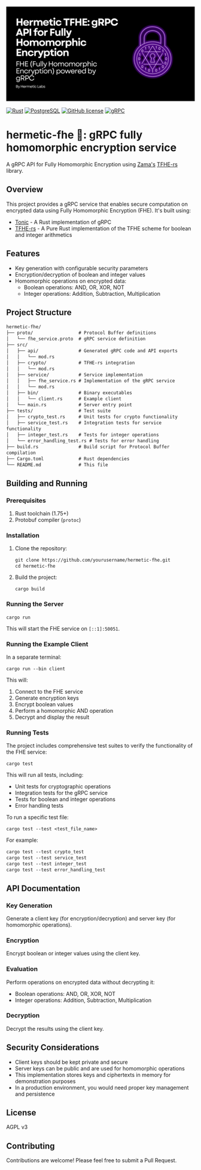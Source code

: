 ![hermetic fhe cover](./assets/cover.png)

[![Rust](https://img.shields.io/badge/Rust-1.70%2B-orange)](https://www.rust-lang.org/)
[![PostgreSQL](https://img.shields.io/badge/PostgreSQL-12%2B-blue)](https://www.postgresql.org/)
[![GitHub license](https://img.shields.io/github/license/Hermetic-Labs/hermetic-mls)](https://github.com/Hermetic-Labs/hermetic-mls/blob/main/LICENSE)
[![gRPC](https://img.shields.io/badge/gRPC-API-green)](https://grpc.io/)

# hermetic-fhe 🔢: gRPC fully homomorphic encryption service

A gRPC API for Fully Homomorphic Encryption using [Zama's](https://www.zama.ai/) [TFHE-rs](https://github.com/zama-ai/tfhe-rs) library.

## Overview

This project provides a gRPC service that enables secure computation on encrypted data using Fully Homomorphic Encryption (FHE). It's built using:

- [Tonic](https://github.com/hyperium/tonic) - A Rust implementation of gRPC
- [TFHE-rs](https://github.com/zama-ai/tfhe-rs) - A Pure Rust implementation of the TFHE scheme for boolean and integer arithmetics

## Features

- Key generation with configurable security parameters
- Encryption/decryption of boolean and integer values
- Homomorphic operations on encrypted data:
  - Boolean operations: AND, OR, XOR, NOT
  - Integer operations: Addition, Subtraction, Multiplication

## Project Structure

```
hermetic-fhe/
├── proto/                 # Protocol Buffer definitions
│   └── fhe_service.proto  # gRPC service definition
├── src/
│   ├── api/               # Generated gRPC code and API exports
│   │   └── mod.rs
│   ├── crypto/            # TFHE-rs integration
│   │   └── mod.rs
│   ├── service/           # Service implementation
│   │   ├── fhe_service.rs # Implementation of the gRPC service
│   │   └── mod.rs
│   ├── bin/               # Binary executables
│   │   └── client.rs      # Example client
│   └── main.rs            # Server entry point
├── tests/                 # Test suite
│   ├── crypto_test.rs     # Unit tests for crypto functionality
│   ├── service_test.rs    # Integration tests for service functionality
│   ├── integer_test.rs    # Tests for integer operations
│   └── error_handling_test.rs # Tests for error handling
├── build.rs               # Build script for Protocol Buffer compilation
├── Cargo.toml             # Rust dependencies
└── README.md              # This file
```

## Building and Running

### Prerequisites

1. Rust toolchain (1.75+)
2. Protobuf compiler (`protoc`)

### Installation

1. Clone the repository:
   ```
   git clone https://github.com/yourusername/hermetic-fhe.git
   cd hermetic-fhe
   ```

2. Build the project:
   ```
   cargo build
   ```

### Running the Server

```
cargo run
```

This will start the FHE service on `[::1]:50051`.

### Running the Example Client

In a separate terminal:

```
cargo run --bin client
```

This will:
1. Connect to the FHE service
2. Generate encryption keys
3. Encrypt boolean values
4. Perform a homomorphic AND operation
5. Decrypt and display the result

### Running Tests

The project includes comprehensive test suites to verify the functionality of the FHE service:

```
cargo test
```

This will run all tests, including:
- Unit tests for cryptographic operations
- Integration tests for the gRPC service
- Tests for boolean and integer operations
- Error handling tests

To run a specific test file:

```
cargo test --test <test_file_name>
```

For example:
```
cargo test --test crypto_test
cargo test --test service_test
cargo test --test integer_test
cargo test --test error_handling_test
```

## API Documentation

### Key Generation

Generate a client key (for encryption/decryption) and server key (for homomorphic operations).

### Encryption

Encrypt boolean or integer values using the client key.

### Evaluation

Perform operations on encrypted data without decrypting it:
- Boolean operations: AND, OR, XOR, NOT
- Integer operations: Addition, Subtraction, Multiplication

### Decryption

Decrypt the results using the client key.

## Security Considerations

- Client keys should be kept private and secure
- Server keys can be public and are used for homomorphic operations
- This implementation stores keys and ciphertexts in memory for demonstration purposes
- In a production environment, you would need proper key management and persistence

## License

AGPL v3

## Contributing

Contributions are welcome! Please feel free to submit a Pull Request.
